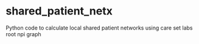# shared_patient_netx
Python code to calculate local shared patient networks using care set labs root npi graph
